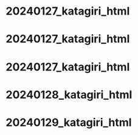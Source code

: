 # 20240127_katagiri_html
# 20240127_katagiri_html
# 20240127_katagiri_html
# 20240128_katagiri_html
# 20240129_katagiri_html
